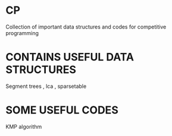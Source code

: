 # CP
Collection of important data structures and codes for competitive programming

# CONTAINS USEFUL DATA STRUCTURES
Segment trees , lca , sparsetable
# SOME USEFUL CODES
KMP algorithm
